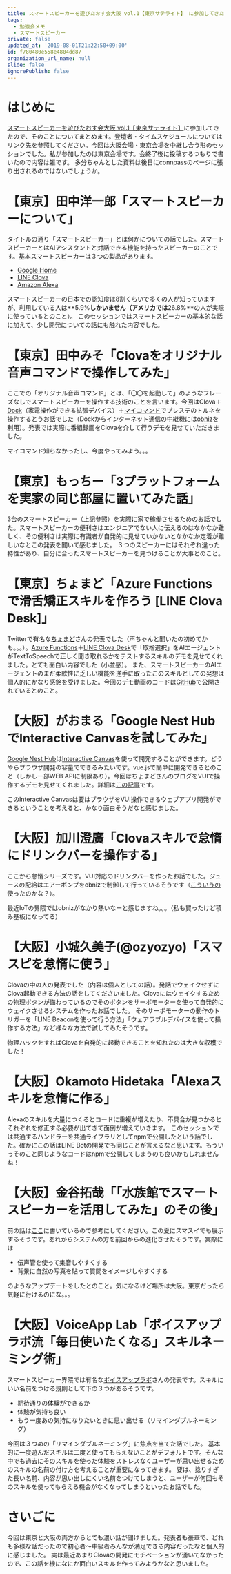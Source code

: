 ```yaml
---
title: スマートスピーカーを遊びたおす会大阪 vol.1【東京サテライト】 に参加してきた
tags:
  - 勉強会メモ
  - スマートスピーカー
private: false
updated_at: '2019-08-01T21:22:50+09:00'
id: f780480e558e4804dd87
organization_url_name: null
slide: false
ignorePublish: false
---
```

# はじめに
[スマートスピーカーを遊びたおす会大阪 vol.1【東京サテライト】](https://kotodama.connpass.com/event/137594/)に参加してきたので、そのことについてまとめます。登壇者・タイムスケジュールについてはリンク先を参照してください。今回は大阪会場・東京会場を中継し合う形のセッションでした。私が参加したのは東京会場です。会終了後に投稿するつもりで書いたので内容は雑です。
多分ちゃんとした資料は後日にconnpassのページに張り出されるのではないでしょうか。

# 【東京】田中洋一郎「スマートスピーカーについて」
タイトルの通り「スマートスピーカー」とは何かについての話でした。スマートスピーカーとはAIアシスタントと対話できる機能を持ったスピーカーのことです。基本スマートスピーカーは３つの製品があります。

- [Google Home](https://store.google.com/jp/product/google_home?hl=ja-JP&hl=ja-JP&utm_source=google&utm_medium=cpc&utm_campaign=japac-JP--jp-dr-bkws-all-all-buy-e-dr-1005572&utm_content=text-ad-none-none-DEV_c-CRE_289784308520-ADGP_Hybrid+%7C+AW+SEM+%7C+BKWS+~+Exact+%7C+Home+%7C+%5BM:1%5D+%7C+JP+%7C+ja+%7C+Google+Home-KWID_43700036039852028-aud-785774036552:kwd-158648117-userloc_1009280&utm_term=KW_google%20home-ST_google+home&gclid=CjwKCAjwm4rqBRBUEiwAwaWjjGgRwzAP1-wbmPwP7Uh9ghWFqpw0swdUujkJfpVpC5Fd0y8RjxsOSBoCDKIQAvD_BwE&gclsrc=aw.ds)
- [LINE Clova](https://clova.line.me/)
- [Amazon Alexa](https://www.amazon.co.jp/meet-alexa/b?ie=UTF8&node=5485773051)

スマートスピーカーの日本での認知度は8割くらいで多くの人が知っていますが、利用している人は**5.9%**しかいません（アメリカでは**26.8%**の人が実際に使っているとのこと）。
このセッションではスマートスピーカーの基本的な話に加えて、少し開発についての話にも触れた内容でした。

# 【東京】田中みそ「Clovaをオリジナル音声コマンドで操作してみた」
ここでの「オリジナル音声コマンド」とは、「〇〇を起動して」のようなフレーズなしでスマートスピーカーを操作する技術のことを言います。今回はClova＋[Dock](https://clova.line.me/clova-friends/dock/)（家電操作ができる拡張デバイス）＋[マイコマンド](http://clova-blog.line.me/ja/archives/17164378.html)でプレステのトルネを操作するとうお話でした（Dockからインターネット通信の中継機には[obniz](https://obniz.io/ja/)を利用）。発表では実際に番組録画をClovaを介して行うデモを見せていただきました。

マイコマンド知らなかったし、今度やってみよう。。。

# 【東京】もっちー「3プラットフォームを実家の同じ部屋に置いてみた話」
3台のスマートスピーカー（上記参照）を実際に家で稼働させるためのお話でした。スマートスピーカーの便利さはエンジニアでない人に伝えるのはなかなか難しく、その便利さは実際に有識者が自発的に見せていかないとなかなか定着が難しいなとこの発表を聞いて感じました。
３つのスピーカーにはそれぞれ違った特性があり、自分に合ったスマートスピーカーを見つけることが大事とのこと。

# 【東京】ちょまど「Azure Functions で滑舌矯正スキルを作ろう [LINE Clova Desk]」
Twitterで有名な[ちょまど](https://twitter.com/chomado?ref_src=twsrc%5Egoogle%7Ctwcamp%5Eserp%7Ctwgr%5Eauthor)さんの発表でした（声ちゃんと聞いたの初めてかも。。。）。[Azure Functions](https://azure.microsoft.com/ja-jp/services/functions/)＋[LINE Clova Desk](https://clova.line.me/desk/)で「取捨選択」をAIエージェントがTextToSpeechで正しく聞き取れるかをテストするスキルのデモを見せてくれました。とても面白い内容でした（小並感）。
また、スマートスピーカーのAIエージェントのまだ柔軟性に乏しい機能を逆手に取ったこのスキルとしての発想は個人的にかなり感銘を受けました。今回のデモ動画のコードは[GitHub](https://github.com/chomado/KatsuzetsuApp)で公開されているとのこと。
	
# 【大阪】がおまる「Google Nest HubでInteractive Canvasを試してみた」
[Google Nest Hub](https://store.google.com/jp/product/google_nest_hub?hl=ja-JP&gclid=CjwKCAjwm4rqBRBUEiwAwaWjjL6QkYK5XcpDbt1Dr5qSJYnHFP8bev11TV3GUWAktUcn7gYcZuUcFBoCsBEQAvD_BwE&gclsrc=aw.ds)は[Interactive Canvas](https://developers.google.com/actions/interactivecanvas/)を使って開発することができます。どうやらブラウザ開発の容量でできるみたいです。vue.jsで簡単に開発できるとのこと（しかし一部WEB APIに制限あり）。今回はちょまどさんのブログをVUIで操作するデモを見せてくれました。詳細は[この記事](https://qiita.com/h-takauma/items/25ab6937842d52412ac1)です。

このInteractive Canvasは要はブラウザをVUI操作できるウェブアプリ開発ができるということを考えると、かなり面白そうだなと感じました。

# 【大阪】加川澄廣「Clovaスキルで怠惰にドリンクバーを操作する」
ここから怠惰シリーズです。VUI対応のドリンクバーを作ったお話でした。ジュースの配給はエアーポンプをobnizで制御して行っているそうです（[こういうの](https://2m3g1.com/2693.html)使ったのかな？）。

最近IoTの界隈ではobnizがなかり熱いなーと感じますね。。。（私も買ったけど積み基板になってる）

# 【大阪】小城久美子(@ozyozyo)「スマスピを怠惰に使う」
Clovaの中の人の発表でした（内容は個人としての話）。発話でウェイクせずにClova起動できる方法の話をしてくださいました。Clovaにはウェイクするための物理ボタンが備わっているのでそのボタンをサーボモーターを使って自発的にウェイクさせるシステムを作ったお話でした。
そのサーボモーターの動作のトリガーを「LINE Beaconを使って行う方法」「ウェアラブルデバイスを使って操作する方法」など様々な方法で試してみたそうです。

物理ハックをすればClovaを自発的に起動できることを知れたのは大きな収穫でした！

# 【大阪】Okamoto Hidetaka「Alexaスキルを怠惰に作る」
Alexaのスキルを大量につくるとコードに重複が増えたり、不具合が見つかるとそれぞれを修正する必要が出てきて面倒が増えていきます。
このセッションでは共通するハンドラーを共通ライブラリとしてnpmで公開したという話でした。確かにこの話はLINE Botの開発でも同じことが言えるなと思います。もういっそのこと同じようなコードはnpmで公開してしまうのも良いかもしれませんね！

# 【大阪】金谷拓哉「「水族館でスマートスピーカーを活用してみた」のその後」
前の話は[ここ](https://qiita.com/ufoo68/items/a0043262ea0078fefd19)に書いているので参考にしてください。この夏にスマスイでも展示するそうです。あれからシステムの方を前回からの進化させたそうです。実際には

- 伝声管を使って集音しやすくする
- 背景に自然の写真を貼って質問をイメージしやすくする

のようなアップデートをしたとのこと。気になるけど場所は大阪。東京だったら気軽に行けるのにな。。。

# 【大阪】VoiceApp Lab「ボイスアップラボ流「毎日使いたくなる」スキルネーミング術」
スマートスピーカー界隈では有名な[ボイスアップラボ](https://voiceapp-lab.com/)さんの発表です。スキルにいい名前をつける規則として下の３つがあるそうです。

- 期待通りの体験ができるか
- 体験が気持ち良い
- もう一度あの気持になりたいときに思い出せる（リマインダブルネーミング）

今回は３つめの「リマインダブルネーミング」に焦点を当てた話でした。
基本的に一度遊んだスキルは二度と使ってもらえないことがデフォルトです。そんな中でも過去にそのスキルを使った体験をストレスなくユーザーが思い出せるためのスキルの名前の付け方を考えることが重要になってきます。
要は、捻りすぎた長い名前、内容が思い出しにくい名前をつけてしまうと、ユーザーが何回もそのスキルを使ってもらえる機会がなくなってしまうといったお話でした。


# さいごに
今回は東京と大阪の両方からとても濃い話が聞けました。発表者も豪華で、どれも多様な話だったので初心者～中級者みんなが満足できる内容だったなと個人的に感じました。
実は最近あまりClovaの開発にモチベーションが湧いてなかったので、この話を機になにか面白いスキルを作ってみようかなと思いました。
